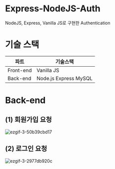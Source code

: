 # Express-NodeJS-Auth
NodeJS, Express, Vanilla JS로 구현한 Authentication

# 기술 스택
|파트|기술스택|
|--|--|
|Front-end|Vanilla JS|
|Back-end|Node.js Express MySQL|

# Back-end
## (1) 회원가입 요청
![ezgif-3-50b39cbd17](https://user-images.githubusercontent.com/47571973/153737263-d43749b5-b8ff-4eae-a7c4-d188ea367468.gif)

## (2) 로그인 요청
![ezgif-3-2977db920c](https://user-images.githubusercontent.com/47571973/153788734-36775dbc-3e21-4547-a60f-83f9b9e02a22.gif)